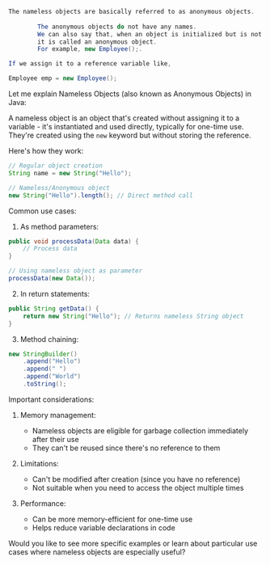 ```java
The nameless objects are basically referred to as anonymous objects.
        
        The anonymous objects do not have any names.
        We can also say that, when an object is initialized but is not assigned to any reference variable, 
        it is called an anonymous object.
        For example, new Employee();.

If we assign it to a reference variable like,

Employee emp = new Employee();


```

Let me explain Nameless Objects (also known as Anonymous Objects) in Java:

A nameless object is an object that's created without assigning it to a variable - it's instantiated and used directly, typically for one-time use. They're created using the `new` keyword but without storing the reference.

Here's how they work:

```java
// Regular object creation
String name = new String("Hello");

// Nameless/Anonymous object
new String("Hello").length(); // Direct method call
```

Common use cases:

1. As method parameters:
```java
public void processData(Data data) {
    // Process data
}

// Using nameless object as parameter
processData(new Data()); 
```

2. In return statements:
```java
public String getData() {
    return new String("Hello"); // Returns nameless String object
}
```

3. Method chaining:
```java
new StringBuilder()
    .append("Hello")
    .append(" ")
    .append("World")
    .toString();
```

Important considerations:

1. Memory management:
    - Nameless objects are eligible for garbage collection immediately after their use
    - They can't be reused since there's no reference to them

2. Limitations:
    - Can't be modified after creation (since you have no reference)
    - Not suitable when you need to access the object multiple times

3. Performance:
    - Can be more memory-efficient for one-time use
    - Helps reduce variable declarations in code

Would you like to see more specific examples or learn about particular use cases where nameless objects are especially useful?
